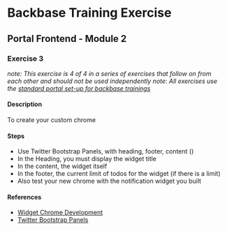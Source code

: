 # Backbase Training Exercise## Portal Frontend - Module 2### Exercise 3_note: This exercise is 4 of 4 in a series of exercises that follow on from each other and should not be used independently__note: All exercises use the [standard portal set-up for backbase trainings](https://my.backbase.com/resources/how-to-guides/getting-your-first-launchpad-based-portal-set-up/)_#### DescriptionTo create your custom chrome#### Steps - Use Twitter Bootstrap Panels, with heading, footer, content () - In the Heading, you must display the widget title - In the content, the widget itself - In the footer, the current limit of todos for the widget (if there is a limit) - Also test your new chrome with the notification widget you built#### References - [Widget Chrome Development](https://my.backbase.com/resources/documentation/portal/5.5.1.0/devd_comp_wdgt_chrome.html) - [Twitter Bootstrap Panels](http://getbootstrap.com/components/#panels)